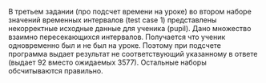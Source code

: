 В третьем задании (про подсчет времени на уроке) во втором наборе значений временных интервалов (test case 1) представлены некорректные
исходные данные для ученика (pupil). Дано множество взаимно пересекающихся интервалов.
Получается что ученик одновременно был и не был на уроке.
Поэтому при подсчете программа выдает результат не соответствующий
указанному в ответе (выдает 92 вместо ожидаемых 3577).
Остальные наборы обсчитываются правильно.
